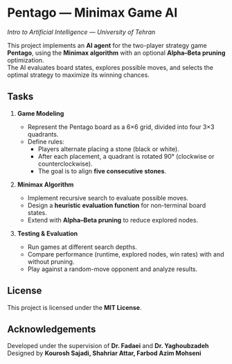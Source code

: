 ﻿# Pentago — Minimax Game AI

_Intro to Artificial Intelligence — University of Tehran_

This project implements an **AI agent** for the two-player strategy game **Pentago**, using the **Minimax algorithm** with an optional **Alpha–Beta pruning** optimization.  
The AI evaluates board states, explores possible moves, and selects the optimal strategy to maximize its winning chances.


## Tasks

1.  **Game Modeling**
    -   Represent the Pentago board as a 6×6 grid, divided into four 3×3 quadrants.
    -   Define rules:
        -   Players alternate placing a stone (black or white).
        -   After each placement, a quadrant is rotated 90° (clockwise or counterclockwise).
        -   The goal is to align **five consecutive stones**.
            
2.  **Minimax Algorithm**
    
    -   Implement recursive search to evaluate possible moves.
    -   Design a **heuristic evaluation function** for non-terminal board states.
    -   Extend with **Alpha–Beta pruning** to reduce explored nodes.
        
3.  **Testing & Evaluation**
    
    -   Run games at different search depths.
    -   Compare performance (runtime, explored nodes, win rates) with and without pruning.
    -   Play against a random-move opponent and analyze results.
        

## License

This project is licensed under the **MIT License**.


## Acknowledgements

Developed under the supervision of **Dr. Fadaei** and **Dr. Yaghoubzadeh**  
Designed by **Kourosh Sajadi, Shahriar Attar, Farbod Azim Mohseni**
